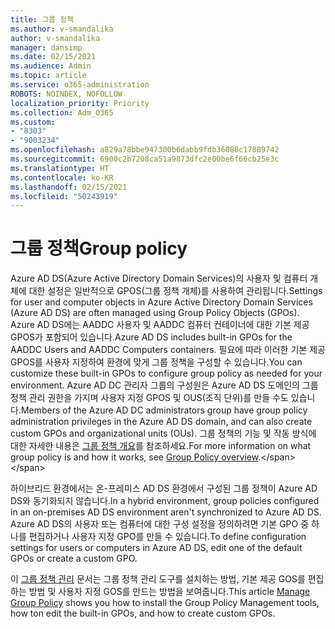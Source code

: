 ```yaml
---
title: 그룹 정책
ms.author: v-smandalika
author: v-smandalika
manager: dansimp
ms.date: 02/15/2021
ms.audience: Admin
ms.topic: article
ms.service: o365-administration
ROBOTS: NOINDEX, NOFOLLOW
localization_priority: Priority
ms.collection: Adm_O365
ms.custom:
- "8303"
- "9003234"
ms.openlocfilehash: a829a78bbe947300b6dabb9fdb36088c17809742
ms.sourcegitcommit: 6900c2b7208ca51a9873dfc2e00be6f66cb25e3c
ms.translationtype: HT
ms.contentlocale: ko-KR
ms.lasthandoff: 02/15/2021
ms.locfileid: "50243919"
---
```

# <a name="group-policy"></a><span data-ttu-id="9b1f3-102">그룹 정책</span><span class="sxs-lookup"><span data-stu-id="9b1f3-102">Group policy</span></span>

<span data-ttu-id="9b1f3-103">Azure AD DS(Azure Active Directory Domain Services)의 사용자 및 컴퓨터 개체에 대한 설정은 일반적으로 GPOS(그룹 정책 개체)를 사용하여 관리됩니다.</span><span class="sxs-lookup"><span data-stu-id="9b1f3-103">Settings for user and computer objects in Azure Active Directory Domain Services (Azure AD DS) are often managed using Group Policy Objects (GPOs).</span></span> <span data-ttu-id="9b1f3-104">Azure AD DS에는 AADDC 사용자 및 AADDC 컴퓨터 컨테이너에 대한 기본 제공 GPOS가 포함되어 있습니다.</span><span class="sxs-lookup"><span data-stu-id="9b1f3-104">Azure AD DS includes built-in GPOs for the AADDC Users and AADDC Computers containers.</span></span> <span data-ttu-id="9b1f3-105">필요에 따라 이러한 기본 제공 GPOS를 사용자 지정하여 환경에 맞게 그룹 정책을 구성할 수 있습니다.</span><span class="sxs-lookup"><span data-stu-id="9b1f3-105">You can customize these built-in GPOs to configure group policy as needed for your environment.</span></span> <span data-ttu-id="9b1f3-106">Azure AD DC 관리자 그룹의 구성원은 Azure AD DS 도메인의 그룹 정책 관리 권한을 가지며 사용자 지정 GPOS 및 OUS(조직 단위)를 만들 수도 있습니다.</span><span class="sxs-lookup"><span data-stu-id="9b1f3-106">Members of the Azure AD DC administrators group have group policy administration privileges in the Azure AD DS domain, and can also create custom GPOs and organizational units (OUs).</span></span> <span data-ttu-id="9b1f3-107">그룹 정책의 기능 및 작동 방식에 대한 자세한 내용은 [그룹 정책 개요](https://docs.microsoft.com/previous-versions/windows/it-pro/windows-server-2012-R2-and-2012/hh831791(v=ws.11))를 참조하세요.</span><span class="sxs-lookup"><span data-stu-id="9b1f3-107">For more information on what group policy is and how it works, see [Group Policy overview](https://docs.microsoft.com/previous-versions/windows/it-pro/windows-server-2012-R2-and-2012/hh831791(v=ws.11)).</span></span>

<span data-ttu-id="9b1f3-108">하이브리드 환경에서는 온-프레미스 AD DS 환경에서 구성된 그룹 정책이 Azure AD DS와 동기화되지 않습니다.</span><span class="sxs-lookup"><span data-stu-id="9b1f3-108">In a hybrid environment, group policies configured in an on-premises AD DS environment aren't synchronized to Azure AD DS.</span></span> <span data-ttu-id="9b1f3-109">Azure AD DS의 사용자 또는 컴퓨터에 대한 구성 설정을 정의하려면 기본 GPO 중 하나를 편집하거나 사용자 지정 GPO를 만들 수 있습니다.</span><span class="sxs-lookup"><span data-stu-id="9b1f3-109">To define configuration settings for users or computers in Azure AD DS, edit one of the default GPOs or create a custom GPO.</span></span>

<span data-ttu-id="9b1f3-110">이 [그룹 정책 관리](https://docs.microsoft.com/azure/active-directory-domain-services/manage-group-policy) 문서는 그룹 정책 관리 도구를 설치하는 방법, 기본 제공 GOS를 편집하는 방법 및 사용자 지정 GOS를 만드는 방법을 보여줍니다.</span><span class="sxs-lookup"><span data-stu-id="9b1f3-110">This article [Manage Group Policy](https://docs.microsoft.com/azure/active-directory-domain-services/manage-group-policy) shows you how to install the Group Policy Management tools, how ton edit the built-in GPOs, and how to create custom GPOs.</span></span>



